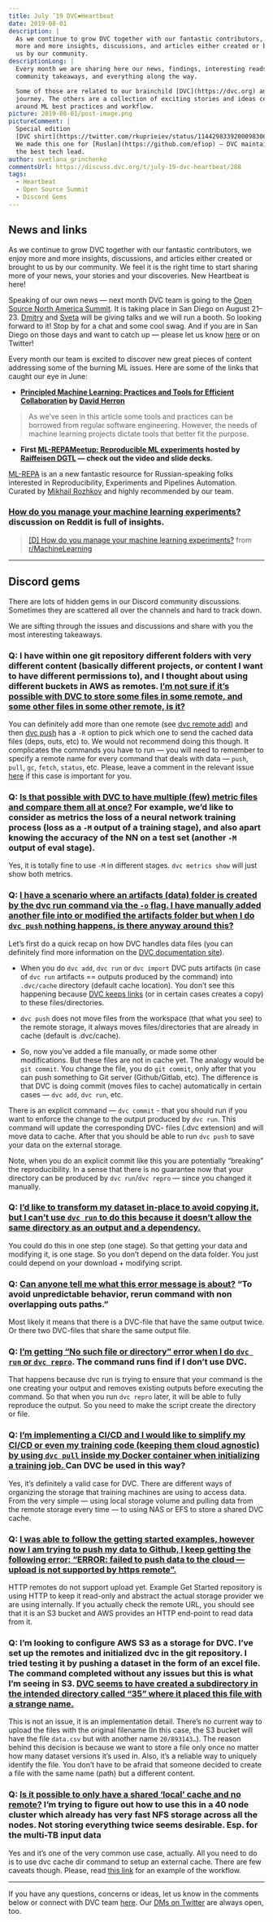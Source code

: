 ```yaml
---
title: July ’19 DVC❤️Heartbeat
date: 2019-08-01
description: |
  As we continue to grow DVC together with our fantastic contributors, we enjoy
  more and more insights, discussions, and articles either created or brought to
  us by our community.
descriptionLong: |
  Every month we are sharing here our news, findings, interesting reads,
  community takeaways, and everything along the way.

  Some of those are related to our brainchild [DVC](https://dvc.org) and its
  journey. The others are a collection of exciting stories and ideas centered
  around ML best practices and workflow.
picture: 2019-08-01/post-image.png
pictureComment: |
  Special edition
  [DVC shirt](https://twitter.com/rkuprieiev/status/1144298339200098306?s=20).
  We made this one for [Ruslan](https://github.com/efiop) — DVC maintainer and
  the best tech lead.
author: svetlana_grinchenko
commentsUrl: https://discuss.dvc.org/t/july-19-dvc-heartbeat/288
tags:
  - Heartbeat
  - Open Source Summit
  - Discord Gems
---
```


## News and links

As we continue to grow DVC together with our fantastic contributors, we enjoy
more and more insights, discussions, and articles either created or brought to
us by our community. We feel it is the right time to start sharing more of your
news, your stories and your discoveries. New Heartbeat is here!

Speaking of our own news — next month DVC team is going to the
[Open Source North America Summit](https://events.linuxfoundation.org/events/open-source-summit-north-america-2019/).
It is taking place in San Diego on August 21–23.
[Dmitry](https://ossna19.sched.com/speaker/dmitry35) and
[Sveta](https://ossna19.sched.com/speaker/svetlanagrinchenko) will be giving
talks and we will run a booth. So looking forward to it! Stop by for a chat and
some cool swag. And if you are in San Diego on those days and want to catch up —
please let us know [here](http://dvc.org/support) or on Twitter!

<external-link
href="https://ossna19.sched.com/event/PUVv/open-source-tools-for-ml-experiments-management-dmitry-petrov-ruslan-kuprieiev-iterative-ai"
title="Open Source Summit + ELC North America 2019: Open Source Tools for ML Experiments Man..."
description="Speakers Software Engineer, Iterative AI Ruslan is a Software Engineer at Iterative AI. Previously he worked on live…"
link="ossna19.sched.com"
image="/uploads/images/2019-08-01/open-source-north-america-summit.png" />

<external-link
href="https://ossna19.sched.com/event/PWNk/speaker-preparation-simple-steps-with-a-tremendous-impact-svetlana-grinchenko-dvcorg"
title="Open Source Summit + ELC North America 2019: Speaker Preparation: Simple Steps with a..."
description="Speakers Head of Developer Relations, DVC.org Svetlana is driving developer relations and community at DVC.org…"
link="ossna19.sched.com"
image="/uploads/images/2019-08-01/open-source-north-america-summit.png" />

Every month our team is excited to discover new great pieces of content
addressing some of the burning ML issues. Here are some of the links that caught
our eye in June:

- **[Principled Machine Learning: Practices and Tools for Efficient Collaboration](https://dev.to/robogeek/principled-machine-learning-4eho)
  by [David Herron](https://medium.com/@7genblogger)**

<external-link
href="https://dev.to/robogeek/principled-machine-learning-4eho"
title="Principled Machine Learning: Practices and Tools for Efficient Collaboration"
description="Machine learning projects are often harder than they should be. The code to train an ML model is just software, and we…"
link="dev.to"
image="/uploads/images/2019-08-01/principled-machine-learning.jpeg" />

> As we’ve seen in this article some tools and practices can be borrowed from
> regular software engineering. However, the needs of machine learning projects
> dictate tools that better fit the purpose.

- **First
  [ML-REPA](http://ml-repa.ru/)[Meetup: Reproducible ML experiments](http://ml-repa.ru/page6697700.html)
  hosted by [Raiffeisen DGTL](https://www.raiffeisen-digital.ru/?utm_referrer=)
  — check out the video and slide decks.**

<external-link
href="http://ml-repa.ru/"
title="Machine Learning REPA"
description="Анонсы мероприятий, проектов, обзоров инструментов и кейсов про ML проекты, управление экспериментами, автоматизацию и…"
link="ml-repa.ru"
image="/uploads/images/2019-08-01/machine-learning-repa.png" />

[ML-REPA](http://ml-repa.ru/) is an a new fantastic resource for
Russian-speaking folks interested in Reproducibility, Experiments and Pipelines
Automation. Curated by [Mikhail Rozhkov](https://twitter.com/mnrozhkov) and
highly recommended by our team.

### [How do you manage your machine learning experiments?](https://www.reddit.com/r/MachineLearning/comments/bx0apm/d_how_do_you_manage_your_machine_learning/) discussion on Reddit is full of insights.

<blockquote class="reddit-card" data-card-created="1576789144"><a href="https://www.reddit.com/r/MachineLearning/comments/bx0apm/d_how_do_you_manage_your_machine_learning/">[D] How do you manage your machine learning experiments?</a> from <a href="http://www.reddit.com/r/MachineLearning">r/MachineLearning</a></blockquote>

<hr />

## Discord gems

There are lots of hidden gems in our Discord community discussions. Sometimes
they are scattered all over the channels and hard to track down.

We are sifting through the issues and discussions and share with you the most
interesting takeaways.

### Q: I have within one git repository different folders with very different content (basically different projects, or content I want to have different permissions to), and I thought about using different buckets in AWS as remotes. [I’m not sure if it’s possible with DVC to store some files in some remote, and some other files in some other remote, is it?](https://discordapp.com/channels/485586884165107732/485596304961962003/575718048330416158)

You can definitely add more than one remote (see
[dvc remote add](https://dvc.org/doc/commands-reference/remote-add)) and then
[dvc push](https://dvc.org/doc/commands-reference/push) has a `-R` option to
pick which one to send the cached data files (deps, outs, etc) to. We would not
recommend doing this though. It complicates the commands you have to run — you
will need to remember to specify a remote name for every command that deals with
data — `push`, `pull`, `gc`, `fetch`, `status`, etc. Please, leave a comment in
the relevant issue [here](https://github.com/iterative/dvc/issues/2095) if this
case is important for you.

### Q: [Is that possible with DVC to have multiple (few) metric files and compare them all at once?](https://discordapp.com/channels/485586884165107732/485596304961962003/578532350221352987) For example, we’d like to consider as metrics the loss of a neural network training process (loss as a `-M` output of a training stage), and also apart knowing the accuracy of the NN on a test set (another `-M` output of eval stage).

Yes, it is totally fine to use `-M` in different stages. `dvc metrics show` will
just show both metrics.

### Q: [I have a scenario where an artifacts (data) folder is created by the dvc run command via the `-o` flag. I have manually added another file into or modified the artifacts folder but when I do `dvc push` nothing happens, is there anyway around this?](https://discordapp.com/channels/485586884165107732/485596304961962003/577362750443880449)

Let’s first do a quick recap on how DVC handles data files (you can definitely
find more information on the [DVC documentation site](http://dvc.org/docs)).

- When you do `dvc add`, `dvc run` or `dvc import` DVC puts artifacts (in case
  of `dvc run` artifacts == outputs produced by the command) into `.dvc/cache`
  directory (default cache location). You don’t see this happening because
  [DVC keeps links](https://dvc.org/doc/user-guide/large-dataset-optimization)
  (or in certain cases creates a copy) to these files/directories.

- `dvc push` does not move files from the workspace (that what you see) to the
  remote storage, it always moves files/directories that are already in cache
  (default is .dvc/cache).

- So, now you’ve added a file manually, or made some other modifications. But
  these files are not in cache yet. The analogy would be `git commit`. You
  change the file, you do `git commit`, only after that you can push something
  to Git server (Github/Gitlab, etc). The difference is that DVC is doing commit
  (moves files to cache) automatically in certain cases — `dvc add`, `dvc run`,
  etc.

There is an explicit command — `dvc commit` - that you should run if you want to
enforce the change to the output produced by `dvc run`. This command will update
the corresponding DVC- files (.dvc extension) and will move data to cache. After
that you should be able to run `dvc push` to save your data on the external
storage.

Note, when you do an explicit commit like this you are potentially “breaking”
the reproducibility. In a sense that there is no guarantee now that your
directory can be produced by `dvc run`/`dvc repro` — since you changed it
manually.

### Q: [I’d like to transform my dataset in-place to avoid copying it, but I can’t use `dvc run` to do this because it doesn’t allow the same directory as an output and a dependency.](https://discordapp.com/channels/485586884165107732/485596304961962003/578898899469729796)

You could do this in one step (one stage). So that getting your data and
modifying it, is one stage. So you don’t depend on the data folder. You just
could depend on your download + modifying script.

### Q: [Can anyone tell me what this error message is about?](https://discordapp.com/channels/485586884165107732/485596304961962003/579283950778712076) “To avoid unpredictable behavior, rerun command with non overlapping outs paths.”

Most likely it means that there is a DVC-file that have the same output twice.
Or there two DVC-files that share the same output file.

### Q: [I’m getting “No such file or directory” error when I do `dvc run` or `dvc repro`](https://discordapp.com/channels/485586884165107732/485596304961962003/580176327701823498). The command runs find if I don’t use DVC.

That happens because dvc run is trying to ensure that your command is the one
creating your output and removes existing outputs before executing the command.
So that when you run `dvc repro` later, it will be able to fully reproduce the
output. So you need to make the script create the directory or file.

### Q: [I’m implementing a CI/CD and I would like to simplify my CI/CD or even my training code (keeping them cloud agnostic) by using `dvc pull` inside my Docker container when initializing a training job. ](https://discordapp.com/channels/485586884165107732/485596304961962003/581256265234251776) Can DVC be used in this way?

Yes, it’s definitely a valid case for DVC. There are different ways of
organizing the storage that training machines are using to access data. From the
very simple — using local storage volume and pulling data from the remote
storage every time — to using NAS or EFS to store a shared DVC cache.

### Q: [I was able to follow the getting started examples, however now I am trying to push my data to Github, I keep getting the following error: “ERROR: failed to push data to the cloud — upload is not supported by https remote”.](https://discordapp.com/channels/485586884165107732/563406153334128681/598866528984891403)

HTTP remotes do not support upload yet. Example Get Started repository is using
HTTP to keep it read-only and abstract the actual storage provider we are using
internally. If you actually check the remote URL, you should see that it is an
S3 bucket and AWS provides an HTTP end-point to read data from it.

### Q: I’m looking to configure AWS S3 as a storage for DVC. I’ve set up the remotes and initialized dvc in the git repository. I tried testing it by pushing a dataset in the form of an excel file. The command completed without any issues but this is what I’m seeing in S3. [DVC seems to have created a subdirectory in the intended directory called “35” where it placed this file with a strange name.](https://discordapp.com/channels/485586884165107732/485596304961962003/585967551708921856)

This is not an issue, it is an implementation detail. There’s no current way to
upload the files with the original filename (In this case, the S3 bucket will
have the file `data.csv` but with another name `20/893143…`). The reason behind
this decision is because we want to store a file only once no matter how many
dataset versions it’s used in. Also, it’s a reliable way to uniquely identify
the file. You don’t have to be afraid that someone decided to create a file with
the same name (path) but a different content.

### Q: [Is it possible to only have a shared ‘local’ cache and no remote?](https://discordapp.com/channels/485586884165107732/563406153334128681/587730054893666326) I’m trying to figure out how to use this in a 40 node cluster which already has very fast NFS storage across all the nodes. Not storing everything twice seems desirable. Esp. for the multi-TB input data

Yes and it’s one of the very common use case, actually. All you need to do is to
use dvc cache dir command to setup an external cache. There are few caveats
though. Please, read
[this link](https://discuss.dvc.org/t/share-nas-data-in-server/180/4?u=shcheklein)
for an example of the workflow.

<hr />

If you have any questions, concerns or ideas, let us know in the comments below
or connect with DVC team [here](https://dvc.org/support). Our
[DMs on Twitter](https://twitter.com/DVCorg) are always open, too.
